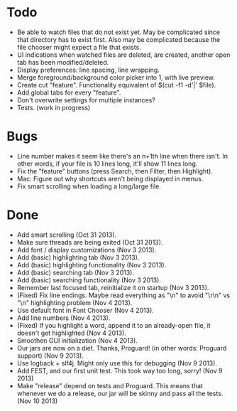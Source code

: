 Todo
====

* Be able to watch files that do not exist yet. May be complicated since that
  directory has to exist first. Also may be complicated because the file
  chooser might expect a file that exists.
* UI indications when watched files are deleted, are created, another open tab
  has been modified/deleted.
* Display preferences: line spacing, line wrapping.
* Merge foreground/background color picker into 1, with live preview.
* Create cut "feature". Functionality equivalent of $(cut -f1 -d'|' $file).
* Add global tabs for every "feature".
* Don't overwrite settings for multiple instances?
* Tests. (work in progress)

Bugs
====
* Line number makes it seem like there's an n+1th line when there isn't. In
  other words, if your file is 10 lines long, it'll show 11 lines long.
* Fix the "feature" buttons (press Search, then Filter, then Highlight).
* Mac: Figure out why shortcuts aren't being displayed in menus.
* Fix smart scrolling when loading a long/large file.

Done
====
* Add smart scrolling (Oct 31 2013).
* Make sure threads are being exited (Oct 31 2013).
* Add font / display customizations (Nov 3 2013).
* Add (basic) highlighting tab (Nov 3 2013).
* Add (basic) highlighting functionality (Nov 3 2013).
* Add (basic) searching tab (Nov 3 2013).
* Add (basic) searching functionality (Nov 3 2013).
* Remember last focused tab, reinitialize it on startup (Nov 3 2013).
* (Fixed) Fix line endings. Maybe read everything as "\n" to avoid "\r\n" vs
  "\n" highlighting problem (Nov 4 2013).
* Use default font in Font Chooser (Nov 4 2013).
* Add line numbers (Nov 4 2013).
* (Fixed) If you highlight a word, append it to an already-open file, it
  doesn't get highlighted (Nov 4 2013).
* Smoothen GUI initialization (Nov 4 2013).
* Our jars are now on a diet. Thanks, Proguard! (in other words: Proguard
  support) (Nov 9 2013).
* Use logback + slf4j. Might only use this for debugging (Nov 9 2013).
* Add FEST, and our first unit test. This took way too long, sorry! (Nov 9
  2013)
* Make "release" depend on tests and Proguard. This means that whenever we do
  a release, our jar will be skinny and pass all the tests. (Nov 10 2013)
